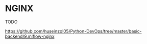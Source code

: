 # NGINX

TODO

https://github.com/huseinzol05/Python-DevOps/tree/master/basic-backend/9.mlflow-nginx
